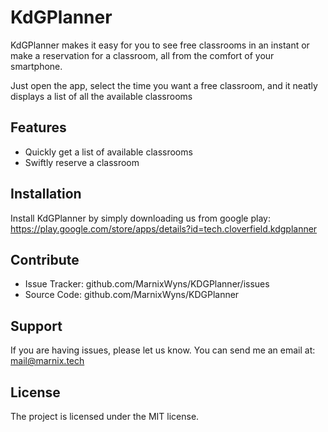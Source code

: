 KdGPlanner
========

KdGPlanner makes it easy for you to see free classrooms in an instant or make a reservation for a classroom, all from the comfort of your smartphone.

Just open the app, select the time you want a free classroom, and it neatly displays a list of all the available classrooms

Features
--------

- Quickly get a list of available classrooms
- Swiftly reserve a classroom

Installation
------------

Install KdGPlanner by simply downloading us from google play: https://play.google.com/store/apps/details?id=tech.cloverfield.kdgplanner

Contribute
----------

- Issue Tracker: github.com/MarnixWyns/KDGPlanner/issues
- Source Code: github.com/MarnixWyns/KDGPlanner

Support
-------

If you are having issues, please let us know.
You can send me an email at: mail@marnix.tech

License
-------

The project is licensed under the MIT license.
